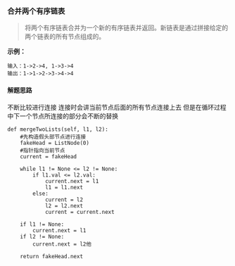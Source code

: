 ### 合并两个有序链表

> 将两个有序链表合并为一个新的有序链表并返回。新链表是通过拼接给定的两个链表的所有节点组成的。 

__示例：__
```
输入：1->2->4, 1->3->4
输出：1->1->2->3->4->4
```

#### 解题思路

不断比较进行连接
连接时会讲当前节点后面的所有节点连接上去
但是在循环过程中下一个节点所连接的部分会不断的替换
```
def mergeTwoLists(self, l1, l2):
    #先构造假头部节点进行连接
    fakeHead = ListNode(0)
    #指针指向当前节点
    current = fakeHead

    while l1 != None <= l2 != None:
        if l1.val <= l2.val:
            current.next = l1
            l1 = l1.next
        else:
            current = l2
            l2 = l2.next
            current = current.next

    if l1 != None:
        current.next = l1
    if l2 != None:
        current.next = l2他

    return fakeHead.next
```

